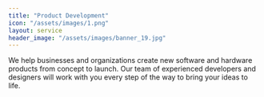 ```yaml
---
title: "Product Development"
icon: "/assets/images/1.png"
layout: service
header_image: "/assets/images/banner_19.jpg"
---
```


<p>We help businesses and organizations create new software and hardware products from concept to launch. Our team of experienced developers and designers will work with you every step of the way to bring your ideas to life.</p>
